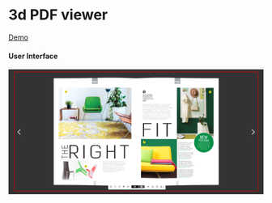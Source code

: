 # 3d PDF viewer

<a href="https://expressd3v.github.io/3d-pdf/"> Demo </a>

#### User Interface
![image](screen.png)
